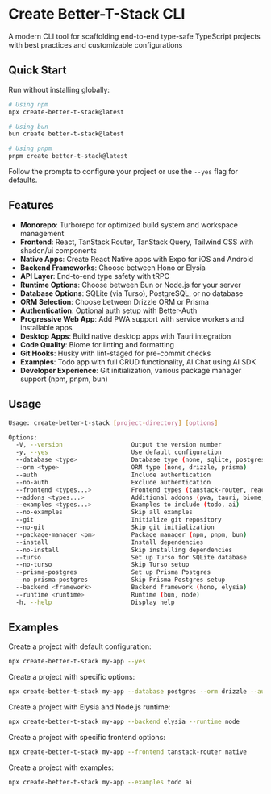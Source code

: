 # Create Better-T-Stack CLI

A modern CLI tool for scaffolding end-to-end type-safe TypeScript projects with best practices and customizable configurations

## Quick Start

Run without installing globally:

```bash
# Using npm
npx create-better-t-stack@latest

# Using bun
bun create better-t-stack@latest

# Using pnpm
pnpm create better-t-stack@latest
```

Follow the prompts to configure your project or use the `--yes` flag for defaults.

## Features

- **Monorepo**: Turborepo for optimized build system and workspace management
- **Frontend**: React, TanStack Router, TanStack Query, Tailwind CSS with shadcn/ui components
- **Native Apps**: Create React Native apps with Expo for iOS and Android
- **Backend Frameworks**: Choose between Hono or Elysia
- **API Layer**: End-to-end type safety with tRPC
- **Runtime Options**: Choose between Bun or Node.js for your server
- **Database Options**: SQLite (via Turso), PostgreSQL, or no database
- **ORM Selection**: Choose between Drizzle ORM or Prisma
- **Authentication**: Optional auth setup with Better-Auth
- **Progressive Web App**: Add PWA support with service workers and installable apps
- **Desktop Apps**: Build native desktop apps with Tauri integration
- **Code Quality**: Biome for linting and formatting
- **Git Hooks**: Husky with lint-staged for pre-commit checks
- **Examples**: Todo app with full CRUD functionality, AI Chat using AI SDK
- **Developer Experience**: Git initialization, various package manager support (npm, pnpm, bun)

## Usage

```bash
Usage: create-better-t-stack [project-directory] [options]

Options:
  -V, --version                   Output the version number
  -y, --yes                       Use default configuration
  --database <type>               Database type (none, sqlite, postgres)
  --orm <type>                    ORM type (none, drizzle, prisma)
  --auth                          Include authentication
  --no-auth                       Exclude authentication
  --frontend <types...>           Frontend types (tanstack-router, react-router, tanstack-start, native, none)
  --addons <types...>             Additional addons (pwa, tauri, biome, husky, none)
  --examples <types...>           Examples to include (todo, ai)
  --no-examples                   Skip all examples
  --git                           Initialize git repository
  --no-git                        Skip git initialization
  --package-manager <pm>          Package manager (npm, pnpm, bun)
  --install                       Install dependencies
  --no-install                    Skip installing dependencies
  --turso                         Set up Turso for SQLite database
  --no-turso                      Skip Turso setup
  --prisma-postgres               Set up Prisma Postgres
  --no-prisma-postgres            Skip Prisma Postgres setup
  --backend <framework>           Backend framework (hono, elysia)
  --runtime <runtime>             Runtime (bun, node)
  -h, --help                      Display help
```

## Examples

Create a project with default configuration:
```bash
npx create-better-t-stack my-app --yes
```

Create a project with specific options:
```bash
npx create-better-t-stack my-app --database postgres --orm drizzle --auth --addons pwa biome
```

Create a project with Elysia and Node.js runtime:
```bash
npx create-better-t-stack my-app --backend elysia --runtime node
```

Create a project with specific frontend options:
```bash
npx create-better-t-stack my-app --frontend tanstack-router native
```

Create a project with examples:
```bash
npx create-better-t-stack my-app --examples todo ai
```
